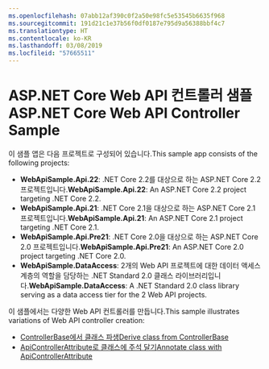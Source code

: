 ```yaml
---
ms.openlocfilehash: 07abb12af390c0f2a50e98fc5e53545b6635f968
ms.sourcegitcommit: 191d21c1e37b56f0df0187e795d9a56388bbf4c7
ms.translationtype: HT
ms.contentlocale: ko-KR
ms.lasthandoff: 03/08/2019
ms.locfileid: "57665511"
---
```

# <a name="aspnet-core-web-api-controller-sample"></a><span data-ttu-id="d96b1-101">ASP.NET Core Web API 컨트롤러 샘플</span><span class="sxs-lookup"><span data-stu-id="d96b1-101">ASP.NET Core Web API Controller Sample</span></span>

<span data-ttu-id="d96b1-102">이 샘플 앱은 다음 프로젝트로 구성되어 있습니다.</span><span class="sxs-lookup"><span data-stu-id="d96b1-102">This sample app consists of the following projects:</span></span>

- <span data-ttu-id="d96b1-103">**WebApiSample.Api.22**: .NET Core 2.2를 대상으로 하는 ASP.NET Core 2.2 프로젝트입니다.</span><span class="sxs-lookup"><span data-stu-id="d96b1-103">**WebApiSample.Api.22**: An ASP.NET Core 2.2 project targeting .NET Core 2.2.</span></span>
- <span data-ttu-id="d96b1-104">**WebApiSample.Api.21**: .NET Core 2.1을 대상으로 하는 ASP.NET Core 2.1 프로젝트입니다.</span><span class="sxs-lookup"><span data-stu-id="d96b1-104">**WebApiSample.Api.21**: An ASP.NET Core 2.1 project targeting .NET Core 2.1.</span></span>
- <span data-ttu-id="d96b1-105">**WebApiSample.Api.Pre21**: .NET Core 2.0을 대상으로 하는 ASP.NET Core 2.0 프로젝트입니다.</span><span class="sxs-lookup"><span data-stu-id="d96b1-105">**WebApiSample.Api.Pre21**: An ASP.NET Core 2.0 project targeting .NET Core 2.0.</span></span>
- <span data-ttu-id="d96b1-106">**WebApiSample.DataAccess**: 2개의 Web API 프로젝트에 대한 데이터 액세스 계층의 역할을 담당하는 .NET Standard 2.0 클래스 라이브러리입니다.</span><span class="sxs-lookup"><span data-stu-id="d96b1-106">**WebApiSample.DataAccess**: A .NET Standard 2.0 class library serving as a data access tier for the 2 Web API projects.</span></span>

<span data-ttu-id="d96b1-107">이 샘플에서는 다양한 Web API 컨트롤러를 만듭니다.</span><span class="sxs-lookup"><span data-stu-id="d96b1-107">This sample illustrates variations of Web API controller creation:</span></span>

- [<span data-ttu-id="d96b1-108">ControllerBase에서 클래스 파생</span><span class="sxs-lookup"><span data-stu-id="d96b1-108">Derive class from ControllerBase</span></span>](https://docs.microsoft.com/aspnet/core/web-api#derive-class-from-controllerbase)
- [<span data-ttu-id="d96b1-109">ApiControllerAttribute로 클래스에 주석 달기</span><span class="sxs-lookup"><span data-stu-id="d96b1-109">Annotate class with ApiControllerAttribute</span></span>](https://docs.microsoft.com/aspnet/core/web-api#annotate-class-with-apicontrollerattribute)
